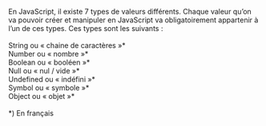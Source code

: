En JavaScript, il existe 7 types de valeurs différents. Chaque valeur qu’on va pouvoir créer et manipuler en JavaScript va obligatoirement appartenir à l’un de ces types. Ces types sont les suivants :
<br>
<br>String ou « chaine de caractères »*
<br>Number ou « nombre »*
<br>Boolean ou « booléen »*
<br>Null ou « nul / vide »*
<br>Undefined ou « indéfini »*
<br>Symbol ou « symbole »*
<br>Object ou « objet »*
<br>
<br>*) En français
